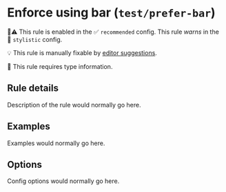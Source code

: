 # Enforce using bar (`test/prefer-bar`)

💼⚠️ This rule is enabled in the ✅ `recommended` config. This rule _warns_ in the 🎨 `stylistic` config.

💡 This rule is manually fixable by [editor suggestions](https://eslint.org/docs/developer-guide/working-with-rules#providing-suggestions).

💭 This rule requires type information.

<!-- end auto-generated rule header -->

## Rule details

Description of the rule would normally go here.

## Examples

Examples would normally go here.

## Options

Config options would normally go here.

